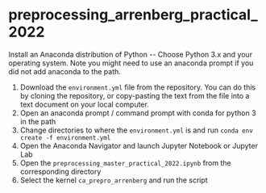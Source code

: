 # preprocessing_arrenberg_practical_2022

Install an Anaconda distribution of Python -- Choose Python 3.x and your operating system. Note you might need to use an anaconda prompt if you did not add anaconda to the path.

1. Download the <code>environment.yml</code> file from the repository. You can do this by cloning the repository, or copy-pasting the text from the file into a text document on your local computer.
2. Open an anaconda prompt / command prompt with conda for python 3 in the path
3. Change directories to where the <code>environment.yml</code> is and run <code>conda env create -f environment.yml</code>
4. Open the Anaconda Navigator and launch Jupyter Notebook or Jupyter Lab
5. Open the <code>preprocessing_master_practical_2022.ipynb</code> from the corresponding directory
6. Select the kernel <code>ca_prepro_arrenberg</code> and run the script
